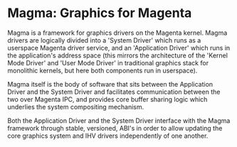 Magma: Graphics for Magenta
===========================

Magma is a framework for graphics drivers on the Magenta kernel. Magma drivers are logically divided into a 'System Driver' which runs as a userspace Magenta driver service, and an 'Application Driver' which runs in the application's address space (this mirrors the architecture of the 'Kernel Mode Driver' and 'User Mode Driver' in traditional graphics stack for monolithic kernels, but here both components run in userspace).

Magma itself is the body of software that sits between the Application Driver and the System Driver and facilitates communication between the two over Magenta IPC, and provides core buffer sharing logic which underlies the system compositing mechanism. 

Both the Application Driver and the System Driver interface with the Magma framework through stable, versioned, ABI's in order to allow updating the core graphics system and IHV drivers independently of one another.
